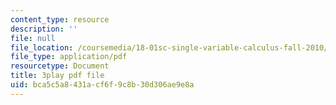 ```yaml
---
content_type: resource
description: ''
file: null
file_location: /coursemedia/18-01sc-single-variable-calculus-fall-2010/bca5c5a8431acf6f9c8b30d306ae9e8a_ryLdyDrBfvI.pdf
file_type: application/pdf
resourcetype: Document
title: 3play pdf file
uid: bca5c5a8-431a-cf6f-9c8b-30d306ae9e8a
---
```

